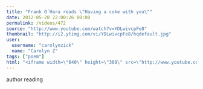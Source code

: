 ```yaml
---
title: "Frank O´Hara reads \"Having a coke with you\""
date: 2012-05-20 22:00:26 00:00
permalink: /videos/472
source: "http://www.youtube.com/watch?v=YDLwivcpFe8"
thumbnail: "http://i2.ytimg.com/vi/YDLwivcpFe8/hqdefault.jpg"
user:
  username: "carolynzick"
  name: "Carolyn Z"
tags: ["poem"]
html: "<iframe width=\"640\" height=\"360\" src=\"http://www.youtube.com/embed/YDLwivcpFe8?wmode=transparent&fs=1&feature=oembed\" frameborder=\"0\" allowfullscreen></iframe>"
---
```


author reading